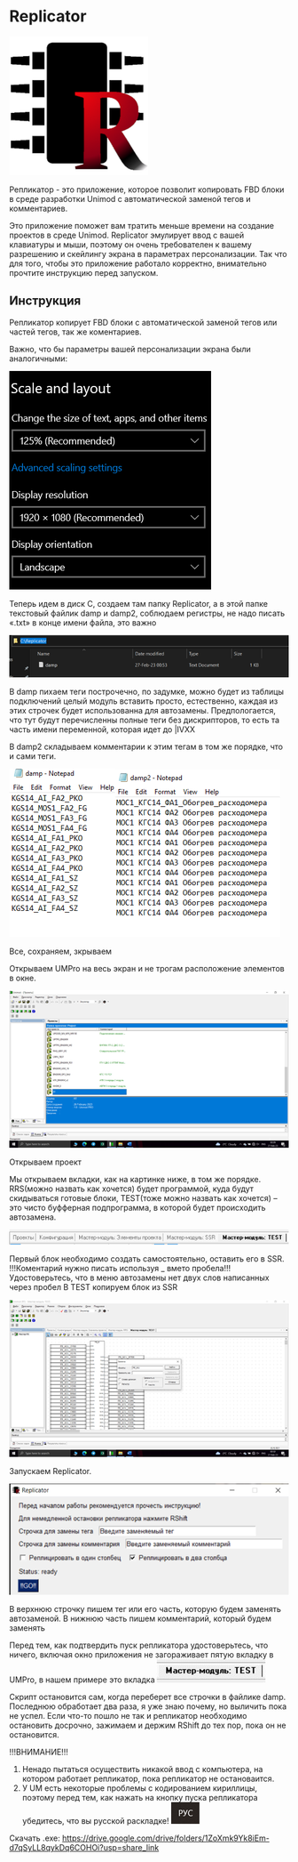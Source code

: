 # Replicator
![](Replicator.png)
 
Репликатор - это приложение, которое позволит копировать FBD блоки в среде разработки Unimod c автоматической заменой тегов и комментариев.
 
Это приложение поможет вам тратить меньше времени на создание проектов в среде Unimod. Replicator эмулирует ввод с вашей клавиатуры и мыши, поэтому он очень требователен к вашему разрешению и скейлингу экрана в параметрах персонализации. Так что для того, чтобы это приложение работало корректно, внимательно прочтите инструкцию перед запуском.

## Инструкция

Репликатор копирует FBD блоки с автоматической заменой тегов или чаcтей тегов, так же коментариев.

Важно, что бы параметры вашей персонализации экрана были аналогичными: 

![](/img/Picture1.png)

Теперь идем в диск С, создаем там папку Replicator, а в этой папке текстовый файлик damp и damp2, соблюдаем регистры, не надо писать «.txt» в конце имени файла, это важно

![](/img/Picture2.png)

В damp пихаем теги построчечно, по задумке, можно будет из таблицы подключений целый модуль вставить просто, естественно, каждая из этих строчек будет использованна для автозамены. Предпологается, что тут будут перечисленны полные теги без дискрипторов, то есть та часть имени переменной, которая идет до |IVXX

В damp2 складываем комментарии к этим тегам в том же порядке, что и сами теги.

![](/img/Picture3.png)![](/img/Picture4.png)

Все, сохраняем, зкрываем

Открываем UMPro на весь экран и не трогам расположение элементов в окне.

![](/img/Picture5.png)

Открываем проект

Мы открываем вкладки, как на картинке ниже, в том же порядке. RRS(можно назвать как хочется) будет программой, куда будут скидываться готовые блоки, TEST(тоже можно назвать как хочется) – это чисто буфферная подпрограмма, в которой будет происходить автозамена.

![](/img/Picture6.png)

Первый блок необходимо создать самостоятельно, оставить его в SSR.
!!!Коментарий нужно писать используя _ вмето пробела!!!
Удостоверьтесь, что в меню автозамены нет двух слов написанных через пробел
В TEST копируем блок из SSR

![](/img/Picture7.png)

Запускаем Replicator. 

![](/img/Picture8.png)

В верхнюю строчку пишем тег или его часть, которую будем заменять автозаменой.
В нижнюю часть пишем комментарий, который будем заменять

Перед тем, как подтвердить пуск репликатора удостоверьтесь, что ничего, включая окно приложения не загораживает пятую вкладку в UMPro, в нашем примере это вкладка ![](/img/Picture9.png)

Скрипт остановится сам, когда переберет все строчки в файлике damp. Последнюю обработает два раза, я уже знаю почему, но выличить пока не успел.
Если что-то пошло не так и репликатор необходимо остановить досрочно, зажимаем и держим RShift до тех пор, пока он не остановится.

!!!ВНИМАНИЕ!!!
1)	Ненадо пытаться осуществить никакой ввод с компьютера, на котором работает репликатор, пока репликатор не остановаится. 
2)	У UM есть некоторые проблемы с кодированием кириллицы, поэтому перед тем, как нажать на кнопку пуска репликатора убедитесь, что вы русской раскладке! ![](/img/Picture10.png)

Скачать .exe: https://drive.google.com/drive/folders/1ZoXmk9Yk8iEm-d7qSyLL8qykDq6COHOi?usp=share_link
